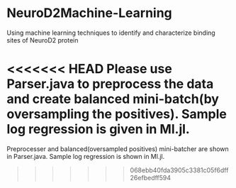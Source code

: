 # NeuroD2Machine-Learning
Using machine learning techniques to identify and characterize binding sites of NeuroD2 protein

<<<<<<< HEAD
Please use Parser.java to preprocess the data and create balanced mini-batch(by oversampling the positives). Sample log regression is given in Ml.jl. 
=======
Preprocesser and balanced(oversampled positives) mini-batcher are shown in Parser.java. Sample log regression is shown in Ml.jl. 
>>>>>>> 068ebb40fda3905c3381c05f6dff26efbedff594
